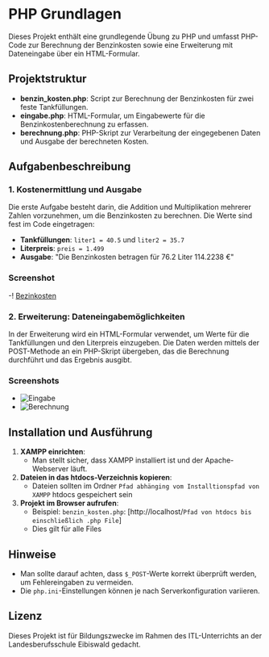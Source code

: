 # PHP Grundlagen

Dieses Projekt enthält eine grundlegende Übung zu PHP und umfasst PHP-Code zur Berechnung der Benzinkosten sowie eine Erweiterung mit Dateneingabe über ein HTML-Formular.

## Projektstruktur
- **benzin_kosten.php**: Script zur Berechnung der Benzinkosten für zwei feste Tankfüllungen.
- **eingabe.php**: HTML-Formular, um Eingabewerte für die Benzinkostenberechnung zu erfassen.
- **berechnung.php**: PHP-Skript zur Verarbeitung der eingegebenen Daten und Ausgabe der berechneten Kosten.

## Aufgabenbeschreibung

### 1. Kostenermittlung und Ausgabe
Die erste Aufgabe besteht darin, die Addition und Multiplikation mehrerer Zahlen vorzunehmen, um die Benzinkosten zu berechnen. Die Werte sind fest im Code eingetragen:
- **Tankfüllungen**: `liter1 = 40.5` und `liter2 = 35.7`
- **Literpreis**: `preis = 1.499`
- **Ausgabe**: "Die Benzinkosten betragen für 76.2 Liter 114.2238 €"

### Screenshot
-! [Bezinkosten](https://github.com/dino-2602/PHP_Grundlagen/blob/main/PHP_Grundlagen/screenshots/Aufgabe%201.png)

### 2. Erweiterung: Dateneingabemöglichkeiten
In der Erweiterung wird ein HTML-Formular verwendet, um Werte für die Tankfüllungen und den Literpreis einzugeben. Die Daten werden mittels der POST-Methode an ein PHP-Skript übergeben, das die Berechnung durchführt und das Ergebnis ausgibt.

### Screenshots
- ![Eingabe]([screenshots/eingabe_formular.png](https://github.com/dino-2602/PHP_Grundlagen/blob/main/PHP_Grundlagen/screenshots/Erweiterung%20Eingabe.png))
- ![Berechnung]([screenshots/ergebnis_anzeige.png](https://github.com/dino-2602/PHP_Grundlagen/blob/main/PHP_Grundlagen/screenshots/Erweiterung%20Berechnung.png))

## Installation und Ausführung
1. **XAMPP einrichten**:
   - Man stellt sicher, dass XAMPP installiert ist und der Apache-Webserver läuft.
2. **Dateien in das htdocs-Verzeichnis kopieren**:
   - Dateien sollten im Ordner `Pfad abhänging vom Installtionspfad von XAMPP` htdocs gespeichert sein
3. **Projekt im Browser aufrufen**:
   - Beispiel: `benzin_kosten.php`: [http://localhost/`Pfad von htdocs bis einschließlich .php File`]
   - Dies gilt für alle Files

## Hinweise
- Man sollte darauf achten, dass `$_POST`-Werte korrekt überprüft werden, um Fehlereingaben zu vermeiden.
- Die `php.ini`-Einstellungen können je nach Serverkonfiguration variieren.

## Lizenz
Dieses Projekt ist für Bildungszwecke im Rahmen des ITL-Unterrichts an der Landesberufsschule Eibiswald gedacht.
